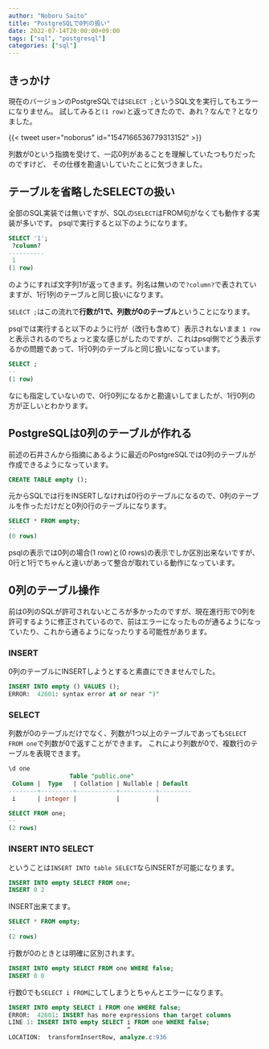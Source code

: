 ```yaml
---
author: "Noboru Saito"
title: "PostgreSQLで0列の扱い"
date: 2022-07-14T20:00:00+09:00
tags: ["sql", "postgresql"]
categories: ["sql"]
---
```


## きっかけ

現在のバージョンのPostgreSQLでは`SELECT ;`というSQL文を実行してもエラーになりません。
試してみると`(1 row)`と返ってきたので、あれ？なんで？となりました。

{{< tweet user="noborus" id="1547166536779313152" >}}

列数が0という指摘を受けて、一応0列があることを理解していたつもりだったのですけど、
その仕様を勘違いしていたことに気づきました。

## テーブルを省略したSELECTの扱い

全部のSQL実装では無いですが、SQLの`SELECT`はFROM句がなくても動作する実装が多いです。
psqlで実行すると以下のようになります。

```SQL
SELECT '1';
 ?column? 
----------
 1
(1 row)
```

のようにすれば文字列1が返ってきます。列名は無いので`?column?`で表されていますが、1行1列のテーブルと同じ扱いになります。

`SELECT ;`はこの流れで**行数が1で、列数が0のテーブル**ということになります。

psqlでは実行すると以下のように行が（改行も含めて）表示されないまま `1 row` と表示されるのでちょっと変な感じがしたのですが、これはpsql側でどう表示するかの問題であって、1行0列のテーブルと同じ扱いになっています。

```SQL
SELECT ;
--
(1 row)
```

なにも指定していないので、0行0列になるかと勘違いしてましたが、1行0列の方が正しいとわかります。

## PostgreSQLは0列のテーブルが作れる

前述の石井さんから指摘にあるように最近のPostgreSQLでは0列のテーブルが作成できるようになっています。

```SQL
CREATE TABLE empty ();
```

元からSQLでは行をINSERTしなければ0行のテーブルになるので、0列のテーブルを作っただけだと0列0行のテーブルになります。

```SQL
SELECT * FROM empty;
--
(0 rows)
```

psqlの表示では0列の場合(1 row)と(0 rows)の表示でしか区別出来ないですが、0行と1行でちゃんと違いがあって整合が取れている動作になっています。

## 0列のテーブル操作

前は0列のSQLが許可されないところが多かったのですが、現在進行形で0列を許可するように修正されているので、前はエラーになったものが通るようになっていたり、これから通るようになったりする可能性があります。

### INSERT

0列のテーブルにINSERTしようとすると素直にできませんでした。

```SQL
INSERT INTO empty () VALUES ();
ERROR:  42601: syntax error at or near ")"
```

### SELECT

列数が0のテーブルだけでなく、列数が1つ以上のテーブルであっても`SELECT FROM one`で列数が0で返すことができます。
これにより列数が0で、複数行のテーブルを表現できます。

```SQL
\d one
                 Table "public.one"
 Column |  Type   | Collation | Nullable | Default 
--------+---------+-----------+----------+---------
 i      | integer |           |          | 
```

```SQL
SELECT FROM one;
--
(2 rows)
```

### INSERT INTO SELECT

ということは`INSERT INTO table SELECT`ならINSERTが可能になります。

```SQL
INSERT INTO empty SELECT FROM one;
INSERT 0 2
```

INSERT出来てます。

```SQL
SELECT * FROM empty;
--
(2 rows)
```

行数が0のときとは明確に区別されます。

```SQL
INSERT INTO empty SELECT FROM one WHERE false;
INSERT 0 0
```

行数0でも`SELECT i FROM`にしてしまうとちゃんとエラーになります。

```SQL
INSERT INTO empty SELECT i FROM one WHERE false;
ERROR:  42601: INSERT has more expressions than target columns
LINE 1: INSERT INTO empty SELECT i FROM one WHERE false;
                                 ^
LOCATION:  transformInsertRow, analyze.c:936
```
